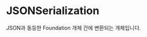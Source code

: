 # JSONSerialization
JSON과 동등한 Foundation 개체 간에 변환되는 개체입니다.

<!-- > ### Instance Method
* **jsonObject(with:options:)(withIdentifier:)**
    - 지정된 JSON 데이터에서 Foundation 객체를 반환합니다. -->

